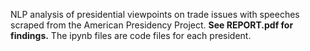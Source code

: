 NLP analysis of presidential viewpoints on trade issues with speeches scraped from the American Presidency Project.
**See REPORT.pdf for findings.**
The ipynb files are code files for each president.

